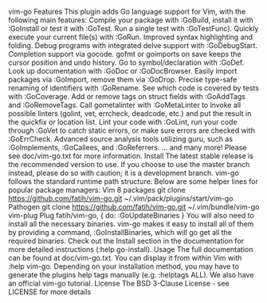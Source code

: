 vim-go Features This plugin adds Go language support for Vim, with the following main features: Compile your package with :GoBuild, install it with :GoInstall or test it with :GoTest. Run a single test with :GoTestFunc). Quickly execute your current file(s) with :GoRun. Improved syntax highlighting and folding. Debug programs with integrated delve support with :GoDebugStart. Completion support via gocode. gofmt or goimports on save keeps the cursor position and undo history. Go to symbol/declaration with :GoDef. Look up documentation with :GoDoc or :GoDocBrowser. Easily import packages via :GoImport, remove them via :GoDrop. Precise type-safe renaming of identifiers with :GoRename. See which code is covered by tests with :GoCoverage. Add or remove tags on struct fields with :GoAddTags and :GoRemoveTags. Call gometalinter with :GoMetaLinter to invoke all possible linters (golint, vet, errcheck, deadcode, etc.) and put the result in the quickfix or location list. Lint your code with :GoLint, run your code through :GoVet to catch static errors, or make sure errors are checked with :GoErrCheck. Advanced source analysis tools utilizing guru, such as :GoImplements, :GoCallees, and :GoReferrers. ... and many more! Please see doc/vim-go.txt for more information. Install The latest stable release is the recommended version to use. If you choose to use the master branch instead, please do so with caution; it is a development branch. vim-go follows the standard runtime path structure. Below are some helper lines for popular package managers: Vim 8 packages git clone https://github.com/fatih/vim-go.git ~/.vim/pack/plugins/start/vim-go Pathogen git clone https://github.com/fatih/vim-go.git ~/.vim/bundle/vim-go vim-plug Plug fatih/vim-go, { do: :GoUpdateBinaries } You will also need to install all the necessary binaries. vim-go makes it easy to install all of them by providing a command, :GoInstallBinaries, which will go get all the required binaries. Check out the Install section in the documentation for more detailed instructions (:help go-install). Usage The full documentation can be found at doc/vim-go.txt. You can display it from within Vim with :help vim-go. Depending on your installation method, you may have to generate the plugins help tags manually (e.g. :helptags ALL). We also have an official vim-go tutorial. License The BSD 3-Clause License - see LICENSE for more details